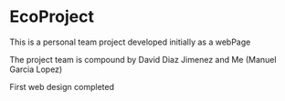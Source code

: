 # EcoProject
This is a personal team project developed initially as a webPage

The project team is compound by David Diaz Jimenez and Me (Manuel Garcia Lopez)

First web design completed
